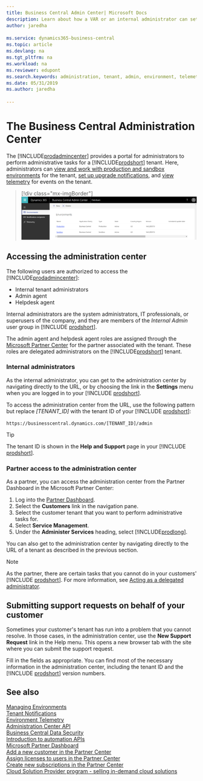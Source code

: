 ```yaml
---
title: Business Central Admin Center| Microsoft Docs
description: Learn about how a VAR or an internal administrator can set update windows and other admin tasks.  
author: jaredha

ms.service: dynamics365-business-central
ms.topic: article
ms.devlang: na
ms.tgt_pltfrm: na
ms.workload: na
ms.reviewer: edupont
ms.search.keywords: administration, tenant, admin, environment, telemetry
ms.date: 05/31/2019
ms.author: jaredha

---
```

# The Business Central Administration Center

The [!INCLUDE[prodadmincenter](../developer/includes/prodadmincenter.md)] provides a portal for administrators to perform administrative tasks for a [!INCLUDE[prodshort](../developer/includes/prodshort.md)] tenant. Here, administrators can [view and work with production and sandbox environments](tenant-admin-center-environments.md) for the tenant, [set up upgrade notifications](tenant-admin-center-notifications.md), and [view telemetry](tenant-admin-center-telemetry.md) for events on the tenant.  

> [!div class="mx-imgBorder"]
> ![Business Central Admin Center](../developer/media/admin/business_central_admin_center.png)

## Accessing the administration center

The following users are authorized to access the [!INCLUDE[prodadmincenter](../developer/includes/prodadmincenter.md)]:

- Internal tenant administrators
- Admin agent
- Helpdesk agent

Internal administrators are the system administrators, IT professionals, or superusers of the company, and they are members of the *Internal Admin* user group in [!INCLUDE [prodshort](../developer/includes/prodshort.md)].  

The admin agent and helpdesk agent roles are assigned through the [Microsoft Partner Center](https://partner.microsoft.com) for the partner associated with the tenant. These roles are delegated administrators on the [!INCLUDE[prodshort](../developer/includes/prodshort.md)] tenant.

### Internal administrators

As the internal administrator, you can get to the administration center by navigating directly to the URL, or by choosing the link in the **Settings** menu when you are logged in to your [!INCLUDE [prodshort](../developer/includes/prodshort.md)].  

To access the administration center from the URL, use the following pattern but replace *[TENANT_ID]* with the tenant ID of your [!INCLUDE [prodshort](../developer/includes/prodshort.md)]:

`https://businesscentral.dynamics.com/[TENANT_ID]/admin`

> [!TIP]
> The tenant ID is shown in the **Help and Support** page in your [!INCLUDE [prodshort](../developer/includes/prodshort.md)].  

### Partner access to the administration center

As a partner, you can access the administration center from the Partner Dashboard in the Microsoft Partner Center:

1. Log into the [Partner Dashboard](https://partnercenter.microsoft.com/dashboard).
2. Select the **Customers** link in the navigation pane.
3. Select the customer tenant that you want to perform administrative tasks for.
4. Select **Service Management**.
5. Under the **Administer Services** heading, select [!INCLUDE[prodlong](../developer/includes/prodlong.md)].

You can also get to the administration center by navigating directly to the URL of a tenant as described in the previous section.

> [!NOTE]
> As the partner, there are certain tasks that you cannot do in your customers' [!INCLUDE [prodshort](../developer/includes/prodshort.md)]. For more information, see [Acting as a delegated administrator](tenant-administration.md#acting-as-a-delegated-administrator).  

## Submitting support requests on behalf of your customer

Sometimes your customer's tenant has run into a problem that you cannot resolve. In those cases, in the administration center, use the **New Support Request** link in the Help menu. This opens a new browser tab with the site where you can submit the support request.  

Fill in the fields as appropriate. You can find most of the necessary information in the administration center, including the tenant ID and the [!INCLUDE [prodshort](../developer/includes/prodshort.md)] version numbers.  

## See also

[Managing Environments](tenant-admin-center-environments.md)  
[Tenant Notifications](tenant-admin-center-notifications.md)  
[Environment Telemetry](tenant-admin-center-telemetry.md)  
[Administration Center API](administration-center-api.md)  
[Business Central Data Security](../security/data-security.md)  
[Introduction to automation APIs](itpro-introduction-to-automation-apis.md)  
[Microsoft Partner Dashboard](https://partnercenter.microsoft.com/dashboard)  
[Add a new customer in the Partner Center](/partner-center/add-a-new-customer)  
[Assign licenses to users in the Partner Center](/partner-center/assign-licenses-to-users)  
[Create new subscriptions in the Partner Center](/partner-center/create-a-new-subscription)  
[Cloud Solution Provider program - selling in-demand cloud solutions](/partner-center/csp-overview)  
